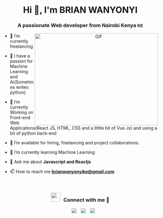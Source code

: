 <h1 align="center">Hi 👋, I'm BRIAN WANYONYI</h1>
<h3 align="center">A passionate Web developer from Nairobi Kenya <small>KE</small></h3>


<a target="_blank" align="center">
  <img align="right" top="500" height="300" width="400" alt="GIF" src="https://media.giphy.com/media/SWoSkN6DxTszqIKEqv/giphy.gif">
</a>

- 🔭 I’m currently  freelancing

- 🤝 I have a passion for Machine Learning and Ai(Sometimes writes python)

- 🌱 I’m currently Working on Front-end  Web Applications(React JS, HTML, CSS and a lilttle bit of Vue Js) and using a bit of python back-end

- 🤝 I’m available for hiring, freelancing and project collaborations.

- 🌱 I’m currently learning Machine Learning 

- 💬 Ask me about **Javascript and Reactjs**

- 📫 How to reach me **brianwanyonyike@gmail.com**

<br/>
<h3 align="center" > <img src="https://media.giphy.com/media/iY8CRBdQXODJSCERIr/giphy.gif" width="30" height="30" style="margin-right: 10px;">Connect with me 🤝 </h3>

<p align="center">

 <div align="center"  class="icons-social" style="margin-left: 10px;">
        <a style="margin-left: 10px;"  target="_blank" href="https://www.linkedin.com/in/brian-wanyonyi-4a0b43131/">
			<img src="https://img.icons8.com/doodle/40/000000/linkedin--v2.png"></a>
        <a style="margin-left: 10px;" target="_blank" href="https://github.com/WanyonyiKenya">
		<img src="https://img.icons8.com/doodle/40/000000/github--v1.png"></a>
				<a></a>
		<a style="margin-left: 10px;" target="_blank" href="https://twitter.com/masafu039">
			<img src="https://img.icons8.com/doodle/1x/twitter-squared--v2.png" ></a>
      </div>

</p>
